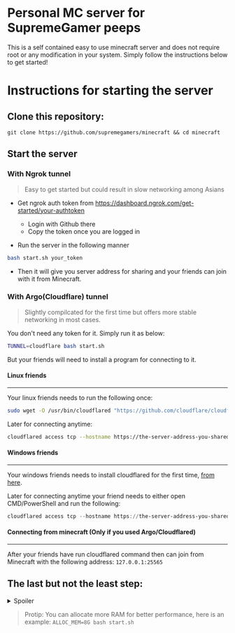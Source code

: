 # Personal MC server for SupremeGamer peeps

This is a self contained easy to use minecraft server and does not require root or any modification in your system. Simply follow the instructions below to get started!

# Instructions for starting the server

## Clone this repository:

```shellscript
git clone https://github.com/supremegamers/minecraft && cd minecraft
```

## Start the server

### With Ngrok tunnel

> Easy to get started but could result in slow networking among Asians

- Get ngrok auth token from https://dashboard.ngrok.com/get-started/your-authtoken
    - Login with Github there
    - Copy the token once you are logged in

- Run the server in the following manner
```bash
bash start.sh your_token
```

- Then it will give you server address for sharing and your friends can join with it from Minecraft.

### With Argo(Cloudflare) tunnel

> Slightly compilcated for the first time but offers more stable networking in most cases.

You don't need any token for it. Simply run it as below:

```bash
TUNNEL=cloudflare bash start.sh
```

But your friends will need to install a program for connecting to it.

#### Linux friends
-----------------

Your linux friends needs to run the following once:

```bash
sudo wget -O /usr/bin/cloudflared "https://github.com/cloudflare/cloudflared/releases/download/2021.8.2/cloudflared-linux-amd64" && sudo chmod 755 /usr/bin/cloudflared
```

Later for connecting anytime:

```bash
cloudflared access tcp --hostname https://the-server-address-you-shared.com --url 127.0.0.1:25565
```


#### Windows friends
-------------------

Your windows friends needs to install cloudflared for the first time, [from here](https://github.com/cloudflare/cloudflared/releases/download/2021.8.2/cloudflared-windows-386.msi).

Later for connecting anytime your friend needs to either open CMD/PowerShell and run the following:

```powershell
cloudflared access tcp --hostname https://the-server-address-you-shared.com --url 127.0.0.1:25565
```

#### Connecting from minecraft (Only if you used Argo/Cloudflared)
------------------------------

After your friends have run cloudflared command then can join from Minecraft with the following address: `127.0.0.1:25565`

## The last but not the least step:

<details>
  <summary>Spoiler</summary>
  
  ~~Enjoy~~ if you can.
  
</details>


> Protip: You can allocate more RAM for better performance, here is an example:
> `ALLOC_MEM=8G bash start.sh`
